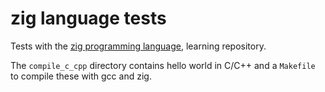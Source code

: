 # zig language tests

Tests with the [zig programming language](https://ziglang.org/), learning repository.

The `compile_c_cpp` directory contains hello world in C/C++ and a `Makefile` to compile these with gcc and zig.

